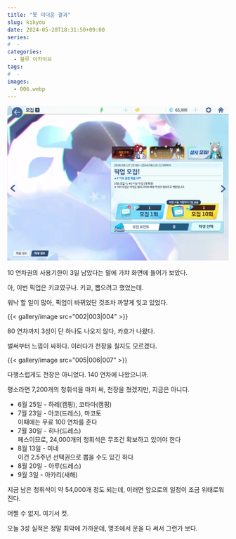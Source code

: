 ```yaml
---
title: "못 미더운 결과"
slug: kikyou
date: 2024-05-28T18:31:50+09:00
series:
#  - 
categories:
  - 블루 아카이브
tags:
#  - 
images:
  - 006.webp
---
```


![](001.webp)

10 연차권의 사용기한이 3일 남았다는 말에 가챠 화면에 들어가 보았다.

아, 이번 픽업은 키쿄였구나. 키쿄, 뽑으려고 했었는데.

워낙 할 일이 많아, 픽업이 바뀌었단 것조차 까맣게 잊고 있었다.

{{< gallery/image src="002|003|004" >}}

80 연차까지 3성이 단 하나도 나오지 않다, 카호가 나왔다.

벌써부터 느낌이 싸하다. 이러다가 천장을 칠지도 모르겠다.

{{< gallery/image src="005|006|007" >}}

다행스럽게도 천장은 아니었다. 140 연차에 나왔으니까.

평소라면 7,200개의 청휘석을 마저 써, 천장을 쳤겠지만, 지금은 아니다.

* 6월 25일 - 하레(캠핑), 코타마(캠핑)
* 7월 23일 - 아코(드레스), 마코토  
  이때에는 무료 100 연차를 준다
* 7월 30일 - 히나(드레스)  
  페스이므로, 24,000개의 청휘석은 무조건 확보하고 있어야 한다
* 8월 13일 - 미네  
  이건 2.5주년 선택권으로 뽑을 수도 있긴 하다
* 8월 20일 - 아루(드레스)
* 9월 3일 - 아카리(새해)

지금 남은 청휘석이 약 54,000개 정도 되는데, 이러면 앞으로의 일정이 조금 위태로워진다.

어쩔 수 없지. 여기서 컷.

오늘 3성 실적은 정말 최악에 가까운데, 명조에서 운을 다 써서 그런가 보다.
